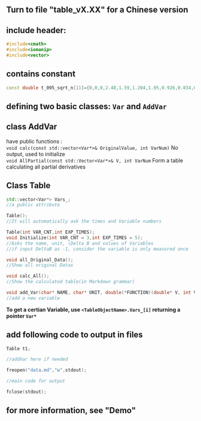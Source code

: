 ## Turn to file "table_vX.XX" for a Chinese version
## include header:
``` cpp
#include<cmath>  
#include<iomanip>  
#include<vector>
```  

## contains constant
``` cpp
const double t_095_sqrt_n[11]={0,0,0,2.48,1.59,1.204,1.05,0.926,0.834,0.770,0.715};
``` 

## defining two basic classes: ` Var ` and ` AddVar ` 

## class AddVar
have public functions :  
`void calc(const std::vector<Var*>& OriginalValue, int VarNum)`  No output, used to initialize  
`void AllPartial(const std::Vector<Var*>& V, int VarNum` Form a table calculating all partial derivatives

## Class Table
``` cpp
std::vector<Var*> Vars_;
//a public attribute

Table();
//It will automatically ask the times and Variable numbers

Table(int VAR_CNT,int EXP_TIMES);  
void Initialize(int VAR_CNT = 3,int EXP_TIMES = 5);  
//Asks the name, unit, \Delta B and values of Variables  
//if input DeltaB as -1, consider the variable is only measured once

void all_Original_Data();  
//Show all original Datas

void calc_All();  
//Show the calculated table(in Markdown grammar)

void add_Var(char* NAME, char* UNIT, double(*FUNCTION)(double* V, int VarNum));  
//add a new variable
```

**To get a certian Variable, use `<TableObjectName>.Vars_[i]` returning a pointer `Var*`** 

## add following code to output in files
``` cpp
Table t1;

//addVar here if needed

freopen("data.md","w",stdout);

//main code for output

fclose(stdout);  
```

## for more information, see "Demo"
